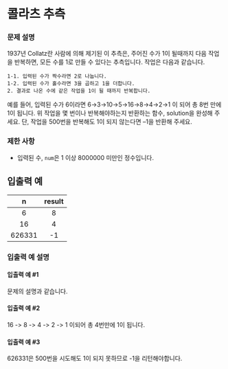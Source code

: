 # 콜라츠 추측

### 문제 설명

1937년 Collatz란 사람에 의해 제기된 이 추측은, 주어진 수가 1이 될때까지 다음 작업을 반복하면, 모든 수를 1로 만들 수 있다는 추측입니다. 작업은 다음과 같습니다.

```
1-1. 입력된 수가 짝수라면 2로 나눕니다.
1-2. 입력된 수가 홀수라면 3을 곱하고 1을 더합니다.
2. 결과로 나온 수에 같은 작업을 1이 될 때까지 반복합니다.
```

예를 들어, 입력된 수가 6이라면 6→3→10→5→16→8→4→2→1 이 되어 총 8번 만에 1이 됩니다. 위 작업을 몇 번이나 반복해야하는지 반환하는 함수, solution을 완성해 주세요. 단, 작업을 500번을 반복해도 1이 되지 않는다면 –1을 반환해 주세요.

### 제한 사항

- 입력된 수, `num`은 1 이상 8000000 미만인 정수입니다.

## 입출력 예

|   n    | result |
| :----: | :----: |
|   6    |   8    |
|   16   |   4    |
| 626331 |   -1   |

### 입출력 예 설명

#### 입출력 예 #1

문제의 설명과 같습니다.

#### 입출력 예 #2

16 -> 8 -> 4 -> 2 -> 1 이되어 총 4번만에 1이 됩니다.

#### 입출력 예 #3

626331은 500번을 시도해도 1이 되지 못하므로 -1을 리턴해야합니다.
